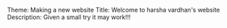 Theme: Making a new website
Title: Welcome to harsha vardhan's website
Description: Given a small try it may work!!!
               

